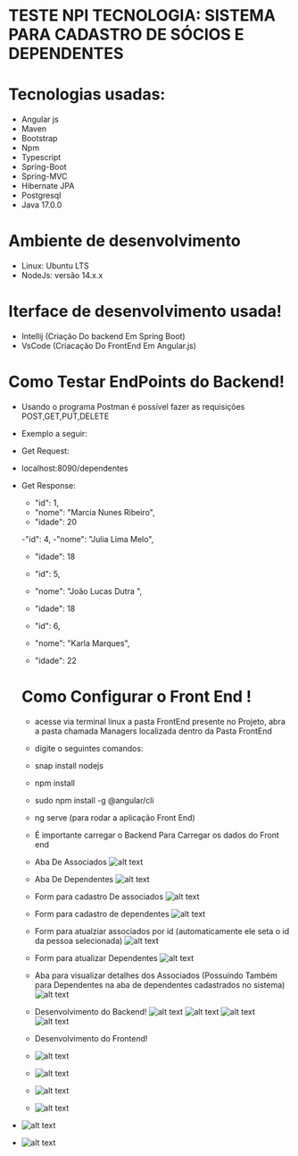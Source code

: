 # TESTE NPI TECNOLOGIA: SISTEMA PARA CADASTRO DE SÓCIOS E DEPENDENTES

# Tecnologias usadas:
- Angular js
- Maven
- Bootstrap
- Npm
- Typescript
- Spring-Boot
- Spring-MVC
- Hibernate JPA
- Postgresql
- Java 17.0.0

# Ambiente de desenvolvimento
- Linux: Ubuntu LTS
- NodeJs: versão 14.x.x

# Iterface de desenvolvimento usada!
- Intellij (Criação Do backend Em Spring Boot)
- VsCode (Criacação Do FrontEnd Em Angular.js)

# Como Testar EndPoints do Backend!

- Usando o programa Postman é possível fazer as requisições POST,GET,PUT,DELETE
- Exemplo a seguir:


- Get Request:
- localhost:8090/dependentes

- Get Response:

  - "id": 1,
  - "nome": "Marcia Nunes Ribeiro",
  - "idade": 20
    
   -"id": 4,
    -"nome": "Julia Lima Melo",
   - "idade": 18
    
   - "id": 5,
    - "nome": "João Lucas Dutra ",
    - "idade": 18
    
   - "id": 6,
    - "nome": "Karla Marques",
    - "idade": 22
   
   # Como Configurar o Front End !
   - acesse via terminal linux a pasta FrontEnd presente no Projeto, abra a  pasta chamada Managers localizada dentro da Pasta FrontEnd
 
   - digite o seguintes comandos:

   - snap install nodejs
   - npm install 
   - sudo npm install -g @angular/cli
   - ng serve (para rodar a aplicação Front End)
   - É importante carregar o Backend Para Carregar os dados do Front end
   
   - Aba De Associados
   ![alt text](https://github.com/FireXtz/img-NPI-TESTE/blob/main/Captura%20de%20tela%20de%202022-08-27%2017-16-27.png)
  
    - Aba De Dependentes
   ![alt text](https://github.com/FireXtz/img-NPI-TESTE/blob/main/Captura%20de%20tela%20de%202022-08-27%2017-18-25.png)
   
   - Form para cadastro De associados
   ![alt text](https://github.com/FireXtz/img-NPI-TESTE/blob/main/Captura%20de%20tela%20de%202022-08-27%2017-18-28.png)
   
   - Form para cadastro de dependentes
   ![alt text](https://github.com/FireXtz/img-NPI-TESTE/blob/main/Captura%20de%20tela%20de%202022-08-27%2017-18-31.png)
   
   - Form para atualziar associados por id (automaticamente ele seta o id da pessoa selecionada)
   ![alt text]( https://github.com/FireXtz/img-NPI-TESTE/blob/main/Captura%20de%20tela%20de%202022-08-27%2017-18-37.png)
   
   - Form para atualizar Dependentes
   ![alt text](https://github.com/FireXtz/img-NPI-TESTE/blob/main/Captura%20de%20tela%20de%202022-08-27%2017-18-49.png)
  
    - Aba para visualizar detalhes dos Associados (Possuindo Também para Dependentes na aba de dependentes cadastrados no sistema)
    ![alt text](https://github.com/FireXtz/img-NPI-TESTE/blob/main/Captura%20de%20tela%20de%202022-08-27%2017-18-41.png)
    
   - Desenvolvimento do Backend!
   ![alt text](https://github.com/FireXtz/img-NPI-TESTE/blob/main/Captura%20de%20tela%20de%202022-08-27%2017-19-21.png)
   ![alt text](https://github.com/FireXtz/img-NPI-TESTE/blob/main/Captura%20de%20tela%20de%202022-08-27%2017-19-21.png)
   ![alt text](https://github.com/FireXtz/img-NPI-TESTE/blob/main/Captura%20de%20tela%20de%202022-08-27%2017-18-58.png)
   ![alt text](https://github.com/FireXtz/img-NPI-TESTE/blob/main/Captura%20de%20tela%20de%202022-08-27%2017-19-31.png)
   
   
   
   - Desenvolvimento do Frontend!

  - ![alt text](https://github.com/FireXtz/img-NPI-TESTE/blob/main/front.png)
  - ![alt text](https://github.com/FireXtz/img-NPI-TESTE/blob/main/front2.png)
  - ![alt text](https://github.com/FireXtz/img-NPI-TESTE/blob/main/front3.png)
  - ![alt text](https://github.com/FireXtz/img-NPI-TESTE/blob/main/front4.png)
 - ![alt text](https://github.com/FireXtz/img-NPI-TESTE/blob/main/front5.png)
  - ![alt text](https://github.com/FireXtz/img-NPI-TESTE/blob/main/front6.png)
   
     
